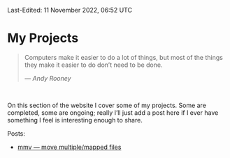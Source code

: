 Last-Edited: 11 November 2022, 06:52 UTC

# My Projects

> Computers make it easier to do a lot of things, but most of the things they
> make it easier to do don’t need to be done.
>
> — _Andy Rooney_

<br />

On this section of the website I cover some of my projects.  Some are completed,
some are ongoing; really I’ll just add a post here if I ever have something I
feel is interesting enough to share.

Posts:

  - [mmv — move multiple/mapped files][1]

[1]: /en/code/mmv
